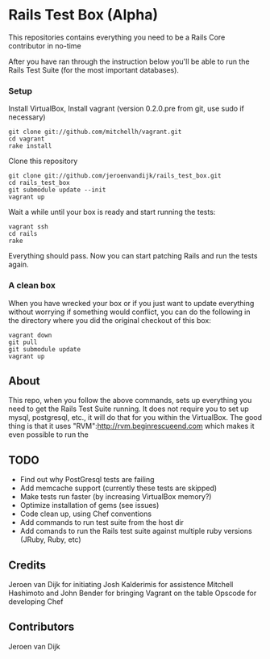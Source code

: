 Rails Test Box (Alpha)
====================

This repositories contains everything you need to be a Rails Core contributor in no-time

After you have ran through the instruction below you'll be able to run the Rails Test Suite (for the most important databases).

### Setup

Install VirtualBox, Install vagrant (version 0.2.0.pre from git, use sudo if necessary)

    git clone git://github.com/mitchellh/vagrant.git
    cd vagrant
    rake install
  
Clone this repository

    git clone git://github.com/jeroenvandijk/rails_test_box.git
    cd rails_test_box
    git submodule update --init
    vagrant up

Wait a while until your box is ready and start running the tests:

    vagrant ssh
    cd rails
    rake
  
Everything should pass. Now you can start patching Rails and run the tests again.
  
### A clean box

When you have wrecked your box or if you just want to update everything without worrying if something would conflict, you can do the following in the directory where you did the original checkout of this box:

    vagrant down
    git pull
    git submodule update
    vagrant up
    
  
About
-----
This repo, when you follow the above commands, sets up everything you need to get the Rails Test Suite running. It does not require you to set up mysql, postgresql, etc., it will do that for you within the VirtualBox. The good thing is that it uses "RVM":http://rvm.beginrescueend.com which makes it even possible to run the 
  
TODO
----
* Find out why PostGresql tests are failing
* Add memcache support (currently these tests are skipped)
* Make tests run faster (by increasing VirtualBox memory?)
* Optimize installation of gems (see issues)
* Code clean up, using Chef conventions
* Add commands to run test suite from the host dir
* Add comands to run the Rails test suite against multiple ruby versions (JRuby, Ruby, etc)

Credits
-------
Jeroen van Dijk for initiating
Josh Kalderimis for assistence
Mitchell Hashimoto and John Bender for bringing Vagrant on the table
Opscode for developing Chef

Contributors
------------
Jeroen van Dijk